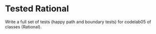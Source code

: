 # Tested Rational

Write a full set of tests (happy path and boundary tests) for codelab05 of classes (Rational).